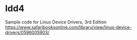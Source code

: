 # ldd4
Sample code for Linux Device Drivers, 3rd Edition
https://www.safaribooksonline.com/library/view/linux-device-drivers/0596005903/

